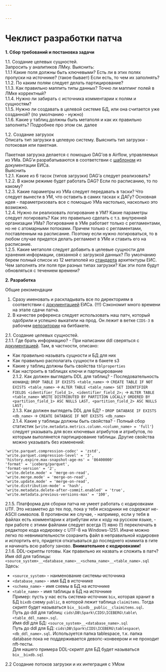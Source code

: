```yaml
---


---
```


<h1 id="чеклист-разработки-патча">Чеклист разработки патча</h1>
<p><strong>1. Сбор требований и постановка задачи</strong></p>
<p>1.1. Создание целевых сущностей.<br>
Запросить у аналитиков ЛМку. Выяснить:<br>
1.1.1 Какие поля должны быть ключевыми? Есть ли в этих полях пропуски на источнике? (такое бывает) Если есть, то чем их заполнять?<br>
1.1.2. По каким полям следует делать партицирование?<br>
1.1.3. Как правильно маппить типы данных? Точно ли маппинг полей в ЛМке корректный?<br>
1.1.4. Нужно ли забирать с источника комментарии к полям и сущностям?<br>
1.1.5. Нужно ли создавать в целевой системе БД, или она считается уже созданной? (по умолчанию - нужно)<br>
1.1.6. Какие у таблиц должны быть метаполя и как их правильно заполнять? Подробнее про этом см. далее</p>
<p>1.2. Создание загрузок<br>
Описать тип загрузки в целевую систему. Выяснить тип загрузки - потоковая или пакетная.</p>
<p>Пакетная загрузка делается с помощью DAG’ов в Airflow, управляемых из УМа. DAG’и разрабатываются в соответствии с <a href="https://confluence.moscow.alfaintra.net/pages/viewpage.action?pageId=1780104534">шаблоном</a> из документации ЕИСа.<br>
Выяснить<br>
1.2.1. Какие из 6 тасок (типов загрузки) DAG’а следует реализовать?<br>
1.2.2. В каком режиме будет работать DAG? Если по расписанию, то по какому?<br>
1.2.3. Какие параметры из УМа следует передавать в таски? Что следует вынести в УМ, что оставить в самих тасках к ДАГу? Основная идея - параметризовать все с помощью УМа настолько, насколько это возможно.<br>
1.2.4. Нужно ли реализовать логирование в УМ? Какие параметры следует логировать? Как это правильно сделать с т.з. внутренней организации УМа? Логирование в УМе работает только с регламентами, но не с атомарными потоками. Причем только с регламентами, поставленным на расписание. Поэтому если нужно логироваться, то в любом случае придется делать регламент в УМе и ставить его на расписание.<br>
1.2.5. Какие метаполя следует добавить в целевые сущности для хранения информации, связанной с загрузкой данных? По умолчанию берем полный список из 12 метаполей из <a href="https://confluence.moscow.alfaintra.net/pages/viewpage.action?pageId=1757988205">стандарта</a> архитектуры ЕИС. Чем заполнять эти поля при разных типах загрузки? Как эти поля будут обновляться с течением времени?</p>
<p><strong>2. Разработка</strong></p>
<p>Общие рекомендации</p>
<ol>
<li>Сразу именовать и раскладывать все по директориям в соответствии с <a href="https://confluence.moscow.alfaintra.net/display/BDP/ICEBERG">документацией</a> ЕИСа. (!!!) Сэкономит много времени на этапе сдачи патча.</li>
<li>В качестве референса следует использовать наш патч,  который одобрили и успешно выкатили на прод. Он лежит в ветке <code>CIDS-3</code> в рабочем <a href="https://git.moscow.alfaintra.net/projects/BI_CIDS/repos/cids/browse?at=refs%2Fheads%2FCIDS-3">репозитории</a> на битбакете.</li>
</ol>
<p>2.1. Создание целевых сущностей.<br>
2.1.1. Где брать информацию? - При написании ddl сверяться с <a href="https://confluence.moscow.alfaintra.net/display/BDP/ICEBERG">документацией</a>. Там, в частности, описано:</p>
<ul>
<li>Как правильно называть сущности и БД для них</li>
<li>Как правильно располагать сущности в бакете s3</li>
<li>Какие у таблиц должны быть свойства <code>tblproperties</code></li>
<li>Как настроить в таблицах ключи и партицирование<br>
2.1.2. Как должен выглядеть DDL для таблиц? - Последовательность команд: <code>DROP TABLE IF EXISTS &lt;table_name&gt;</code> -&gt; <code>CREATE TABLE IF NOT EXISTS &lt;table_name&gt;</code> -&gt; <code>ALTER TABLE &lt;table_name&gt; SET IDENTIFIER FIELDS &lt;identifier_field_1&gt;, &lt;identifier_field_2&gt;;</code> -&gt; <code>ALTER TABLE &lt;table_name&gt; WRITE DISTRIBUTED BY PARTITION LOCALLY ORDERED BY &lt;partition_field_1&gt; ASC NULLS LAST, &lt;partition_field_2&gt; ASC NULLS LAST;</code><br>
2.1.3. Как должен выглядеть DDL для БД? - <code>DROP DATABASE IF EXISTS &lt;db_name&gt;</code> -&gt; <code>CREATE DATABASE IF NOT EXISTS &lt;db_name&gt;</code><br>
2.1.4. Какие у таблицы должны быть свойства? - Полный сбор статистик (<code>write.metadata.metrics.column.&lt;column_name&gt; = 'full'</code>) следует указывать для всех ключевых атрибутов и атрибутов, по которым выполянется партицирование таблицы. Другие свойства можно указывать без изменений:</li>
</ul>
<pre><code>'write.parquet.compression-codec' = 'zstd',
'write.parquet.compression-level' = '3',
'history.expire.max-snapshot-age-ms' = '86400000'
'format' = 'iceberg/parquet',
'format-version' = '2',
'write.delete.mode' = 'merge-on-read',
'write.merge.mode' = 'merge-on-read',
'write.update.mode' = 'merge-on-read',
'write.distribution-mode' = 'hash',
'write.metadata.delete-after-commit.enabled' = 'true',
'write.metadata.previous-versions-max' = '100',
</code></pre>
<p>2.1.5. Платформа для сборки патча не умеет работать с кодировками UTF. Это незаметно до тех пор, пока у тебя исходники не содержат не-ASCII символов. В противном же случае, - например, если у тебя в файлах есть комментарии к атрибутам или к коду на русском языке, - при работе с этими файлами следует всегда (!) явно (!) переключать в редакторе кода кодировку с UTF-8 на Windows-1251. Иначе можно легко по невнимательности сохранить файл в неправильной кодировке и испортить его, придется откатываться до последнего коммита в гите и начинать всю работу заново. <strong>Внимательнее с кодировками!</strong><br>
2.1.6. DDL-скрипты готовы. Как правильно их назвать и сложить в патч?<br>
Имя ddl для таблицы: <code>&lt;source_system&gt;__&lt;database_name&gt;__&lt;schema_name&gt;__&lt;table_name&gt;.sql</code><br>
Здесь:</p>
<ul>
<li><code>&lt;source_system&gt;</code> - наименование системы-источника</li>
<li><code>&lt;database_name&gt;</code> - имя БД в источнике</li>
<li><code>&lt;schema_name&gt;</code> - имя схемы в БД на источнике</li>
<li><code>&lt;table_name&gt;</code> - имя таблицы в БД на источнике<br>
Пример: пусть у нас есть система-источник <code>bix</code>, которая хранит в БД <code>bixdb</code> схему <code>public</code>, в которой лежит таблица <code>claimitems</code>. Тогда скрипт будет называться <code>bix__bixdb__public__claimitems.sql</code>.<br>
Путь до ddl для таблиц: <code>cids\DB\Spark\CIDS\ICEBERG\table\&lt;table_ddl_name&gt;.sql</code>.<br>
Имя ddl для БД: <code>&lt;source_system&gt;__&lt;database_name&gt;.sql</code><br>
Путь до ddl для БД: <code>cids\DB\Spark\CIDS\ICEBERG\tablespace\&lt;db_ddl_name&gt;.sql</code>. Используется папка tablespace, т.к. папка database пока не поддерживается девопс-конвеером и не проходит nft-тесты.<br>
Для нашего примера DDL-скрипт для БД будет называться <code>bix__bixdb.sql</code></li>
</ul>
<p>2.2 Создание потоков загрузки и их интеграция с УМом</p>

